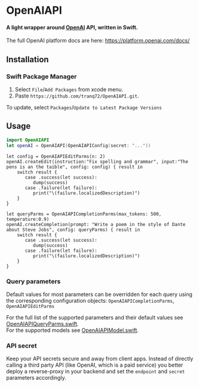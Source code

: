 # OpenAIAPI

#### A light wrapper around [**OpenAI**](https://openai.com/api/) API, written in Swift.
The full OpenAI platform docs are here: https://platform.openai.com/docs/

## Installation
### Swift Package Manager

1. Select `File`/`Add Packages` from xcode menu.
1. Paste `https://github.com/tranq72/OpenAIAPI.git`.

To update, select `Packages`/`Update to Latest Package Versions`

## Usage

```swift
import OpenAIAPI
let openAI = OpenAIAPI(OpenAIAPIConfig(secret: "..."))
```

```
let config = OpenAIAPIEditParms(n: 2)
openAI.createEdit(instruction:"Fix spelling and grammar", input:"The pens is an the taible", config: config) { result in
    switch result {
       case .success(let success):
          dump(success)
       case .failure(let failure):
          print("\(failure.localizedDescription)")
    }
}
```

```
let queryParms = OpenAIAPICompletionParms(max_tokens: 500, temperature:0.9)
openAI.createCompletion(prompt: "Write a poem in the style of Dante about Steve Jobs", config: queryParms) { result in
    switch result {
       case .success(let success):
          dump(success)
       case .failure(let failure):
          print("\(failure.localizedDescription)")
    }
}
```

### Query parameters

Default values for most parameters can be overridden for each query using the corresponding configuration objects: `OpenAIAPICompletionParms`, `OpenAIAPIEditParms`

For the full list of the supported parameters and their  default values see [OpenAIAPIQueryParms.swift](https://github.com/tranq72/OpenAIAPI/blob/main/Sources/OpenAIAPI/OpenAIAPIQueryParms.swift).
<BR>
For the supported models see [OpenAIAPIModel.swift](https://github.com/tranq72/OpenAIAPI/blob/main/Sources/OpenAIAPI/OpenAIAPIModel.swift).

### API secret

Keep your API secrets secure and away from client apps.
Instead of directly calling a third party API (like OpenAI, which is a paid service) you better deploy a reverse-proxy in your backend and set the `endpoint` and `secret` parameters accordingly.
